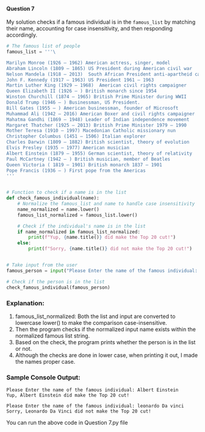 #### Question 7

My solution checks if a famous individual is in the `famous_list` by matching their name,
accounting for case insensitivity, and then responding accordingly.

```python
# The famous list of people
famous_list = '''\

Marilyn Monroe (1926 – 1962) American actress, singer, model
Abraham Lincoln (1809 – 1865) US President during American civil war
Nelson Mandela (1918 – 2013)  South African President anti-apartheid campaigner
John F. Kennedy (1917 – 1963) US President 1961 – 1963
Martin Luther King (1929 – 1968)  American civil rights campaigner
Queen Elizabeth II (1926 – ) British monarch since 1954
Winston Churchill (1874 – 1965) British Prime Minister during WWII
Donald Trump (1946 – ) Businessman, US President.
Bill Gates (1955 – ) American businessman, founder of Microsoft
Muhammad Ali (1942 – 2016) American Boxer and civil rights campaigner
Mahatma Gandhi (1869 – 1948) Leader of Indian independence movement
Margaret Thatcher (1925 – 2013) British Prime Minister 1979 – 1990
Mother Teresa (1910 – 1997) Macedonian Catholic missionary nun
Christopher Columbus (1451 – 1506) Italian explorer
Charles Darwin (1809 – 1882) British scientist, theory of evolution
Elvis Presley (1935 – 1977) American musician
Albert Einstein (1879 – 1955) German scientist, theory of relativity
Paul McCartney (1942 – ) British musician, member of Beatles
Queen Victoria ( 1819 – 1901) British monarch 1837 – 1901
Pope Francis (1936 – ) First pope from the Americas
'''


# Function to check if a name is in the list
def check_famous_individual(name):
    # Normalize the famous_list and name to handle case insensitivity
    name_normalized = name.lower()
    famous_list_normalized = famous_list.lower()

    # Check if the individual's name is in the list
    if name_normalized in famous_list_normalized:
        print(f"Yup, {name.title()} did make the Top 20 cut!")
    else:
        print(f"Sorry, {name.title()} did not make the Top 20 cut!")


# Take input from the user
famous_person = input("Please Enter the name of the famous individual: ")

# Check if the person is in the list
check_famous_individual(famous_person)
```

### Explanation:

1. famous_list_normalized: Both the list and input are converted to lowercase lower() to make the comparison
   case-insensitive.
2. Then the program checks if the normalized input name exists within the normalized famous list string.
3. Based on the check, the program prints whether the person is in the list or not.
4. Although the checks are done in lower case, when printing it out, I made the names proper case.

### Sample Console Output:

```
Please Enter the name of the famous individual: Albert Einstein
Yup, Albert Einstein did make the Top 20 cut!

Please Enter the name of the famous individual: leonardo Da vinci
Sorry, Leonardo Da Vinci did not make the Top 20 cut!
```

You can run the above code in Question 7.py file
